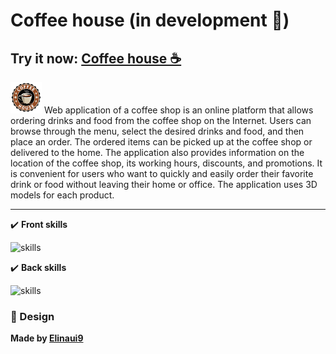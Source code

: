 # Coffee house (in development 🚧)
## Try it now: <a href="https://coffee-house-beta.vercel.app/">Coffee house ☕</a>
<div>
  <img src="https://github.com/1kitten/coffee-house/blob/main/coffee-house-logo.png" width=50/>
  <label>
   Web application of a coffee shop is an online platform that allows ordering drinks and food from the coffee shop on the Internet. Users can browse through the menu, select the desired drinks and food, and then place an order. The ordered items can be picked up at the coffee shop or delivered to the home. The application also provides information on the location of the coffee shop, its working hours, discounts, and promotions. It is convenient for users who want to quickly and easily order their favorite drink or food without leaving their home or office. The application uses 3D models for each product.
  </label>
</div>

---
✔️ **Front skills**

![skills](https://skillicons.dev/icons?i=js,html,scss,react,figma)

✔️ **Back skills**

![skills](https://skillicons.dev/icons?i=py,fastapi,sqlite,bash)


### 💅 Design

<b>Made by [Elinaui9](https://www.figma.com/community/file/1201934180337804907/Coffee-Shop-Web-Design)</b>
